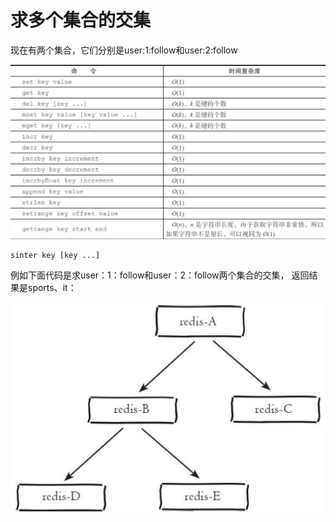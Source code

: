 # 求多个集合的交集

现在有两个集合，它们分别是user:1:follow和user:2:follow

![](../../.gitbook/assets/image%20%2885%29.png)

```text
sinter key [key ...]
```

例如下面代码是求user：1：follow和user：2：follow两个集合的交集， 返回结果是sports、it：

![](../../.gitbook/assets/image%20%2897%29.png)

